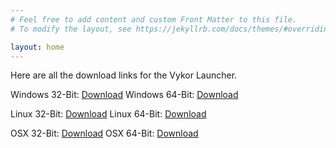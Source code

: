```yaml
---
# Feel free to add content and custom Front Matter to this file.
# To modify the layout, see https://jekyllrb.com/docs/themes/#overriding-theme-defaults

layout: home
---
```


<html>

<body>
	<p>
	Here are all the download links for the Vykor Launcher.
	</p>
<p>
	Windows 32-Bit: <a href="./downloads/VykorSetup32.exe">Download</a>
	Windows 64-Bit: <a href="./downloads/VykorSetup32.exe">Download</a>
</p>
<p>
	Linux 32-Bit: <a href="./downloads/Vykor.AppImage">Download</a>
	Linux 64-Bit: <a href="./downloads/Vykor-aarch64.AppImage">Download</a>
</p>
<p>
	OSX 32-Bit: <a href="./downloads/Vykor-x64.dmg">Download</a>
	OSX 64-Bit: <a href="./downloads/Vykor-aarch64.dmg">Download</a>
</p>
</body>

</html>